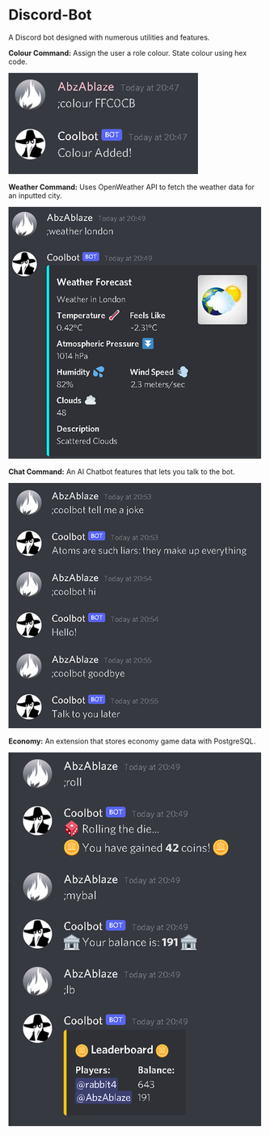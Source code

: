 # Discord-Bot
A Discord bot designed with numerous utilities and features.

**Colour Command:** Assign the user a role colour. State colour using hex code.

![](screenshots/colour.png)

**Weather Command:** Uses OpenWeather API to fetch the weather data for an inputted city.

![](screenshots/weather.png)

**Chat Command:** An AI Chatbot features that lets you talk to the bot.

![](screenshots/chatbot.png)

**Economy:** An extension that stores economy game data with PostgreSQL.

![](screenshots/economy.png)

